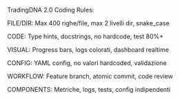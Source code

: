 TradingDNA 2.0 Coding Rules:

FILE/DIR:
Max 400 righe/file, max 2 livelli dir, snake_case

CODE:
Type hints, docstrings, no hardcode, test 80%+

VISUAL:
Progress bars, logs colorati, dashboard realtime

CONFIG:
YAML config, no valori hardcoded, validazione

WORKFLOW:
Feature branch, atomic commit, code review

COMPONENTS:
Metriche, logs, tests, config indipendenti
